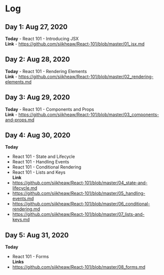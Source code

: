# Log

## Day 1: Aug 27, 2020
**Today** - React 101 - Introducing JSX  
**Link** - https://github.com/siikheaw/React-101/blob/master/01_jsx.md

## Day 2: Aug 28, 2020
**Today** - React 101 - Rendering Elements   
**Link** - https://github.com/siikheaw/React-101/blob/master/02_rendering-elements.md

## Day 3: Aug 29, 2020
**Today** - React 101 - Components and Props  
**Link** - https://github.com/siikheaw/React-101/blob/master/03_components-and-props.md

## Day 4: Aug 30, 2020
**Today** 
- React 101 - State and Lifecycle  
- React 101 - Handling Events  
- React 101 - Conditional Rendering  
- React 101 - Lists and Keys  
**Link** 
- https://github.com/siikheaw/React-101/blob/master/04_state-and-lifecycle.md
- https://github.com/siikheaw/React-101/blob/master/05_handling-events.md
- https://github.com/siikheaw/React-101/blob/master/06_conditional-rendering.md
- https://github.com/siikheaw/React-101/blob/master/07_lists-and-keys.md

## Day 5: Aug 31, 2020
**Today**  
- React 101 - Forms  
**Links**  
- https://github.com/siikheaw/React-101/blob/master/08_forms.md

